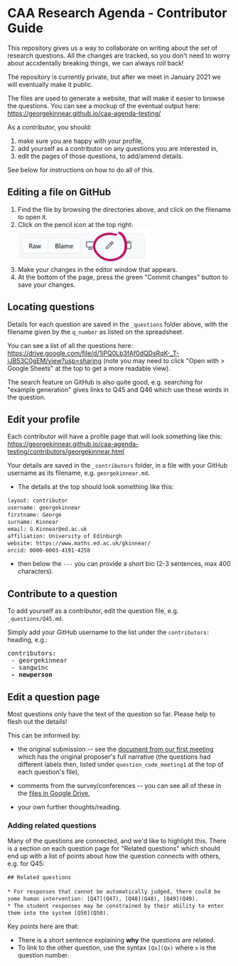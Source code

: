# CAA Research Agenda - Contributor Guide

This repository gives us a way to collaborate on writing about the set of research questions. All the changes are tracked, so you don't need to worry about accidentally breaking things, we can always roll back!

The repository is currently private, but after we meet in January 2021 we will eventually make it public.

The files are used to generate a website, that will make it easier to browse the questions. You can see a mockup of the eventual output here: https://georgekinnear.github.io/caa-agenda-testing/

As a contributor, you should:

1. make sure you are happy with your profile,
2. add yourself as a contributor on any questions you are interested in,
3. edit the pages of those questions, to add/amend details.

See below for instructions on how to do all of this.

## Editing a file on GitHub

1. Find the file by browsing the directories above, and click on the filename to open it.
2. Click on the pencil icon at the top right: ![Pencil icon](github-edit.png?raw=true)
3. Make your changes in the editor window that appears.
4. At the bottom of the page, press the green "Commit changes" button to save your changes.

## Locating questions

Details for each question are saved in the `_questions` folder above, with the filename given by the `q_number` as listed on the spreadsheet.

You can see a list of all the questions here: https://drive.google.com/file/d/1iPQ0Lb3fAf0dQDsRqK-_T-jJB53C0gEM/view?usp=sharing (note you may need to click "Open with > Google Sheets" at the top to get a more readable view).

The search feature on GitHub is also quite good, e.g. searching for "example generation" gives links to Q45 and Q46 which use these words in the question.


## Edit your profile

Each contributor will have a profile page that will look something like this: https://georgekinnear.github.io/caa-agenda-testing/contributors/georgekinnear.html

Your details are saved in the `_contributors` folder, in a file with your GitHub username as its filename, e.g. `georgekinnear.md`.

* The details at the top should look something like this:
```
layout: contributor
username: georgekinnear
firstname: George
surname: Kinnear
email: G.Kinnear@ed.ac.uk
affiliation: University of Edinburgh
website: https://www.maths.ed.ac.uk/gkinnear/
orcid: 0000-0003-4191-4258
```
* then below the `---` you can provide a short bio (2-3 sentences, max 400 characters).

## Contribute to a question

To add yourself as a contributor, edit the question file, e.g. `_questions/Q45.md`.

Simply add your GitHub username to the list under the `contributors:` heading, e.g.:

<pre>
contributors: 
 - georgekinnear
 - sangwinc
<b> - newperson</b>
</pre>

## Edit a question page

Most questions only have the text of the question so far. Please help to flesh out the details!

This can be informed by:

* the original submission -- see the [document from our first meeting](https://drive.google.com/file/d/1bCgjSHb-bJ6tCnCEJVm7FeoiGC3FRlf_/view?usp=sharing)  which has the original proposer's full narrative (the questions had different labels then, listed under `question_code_meeting1` at the top of each question's file),

* comments from the survey/conferences -- you can see all of these in the [files in Google Drive](https://drive.google.com/drive/folders/1YxABNvCPs2LizUb4AhD8lTqrHq-mausG?usp=sharing),

* your own further thoughts/reading.

### Adding related questions

Many of the questions are connected, and we'd like to highlight this. There is a section on each question page for "Related questions" which should end up with a list of points about how the question connects with others, e.g. for Q45:

```
## Related questions

* For responses that cannot be automatically judged, there could be some human intervention: [Q47](Q47), [Q48](Q48), [Q49](Q49).
* The student responses may be constrained by their ability to enter them into the system [Q50](Q50).
```

Key points here are that:
* There is a short sentence explaining **why** the questions are related.
* To link to the other question, use the syntax `[Qx](Qx)` where `x` is the question number.
